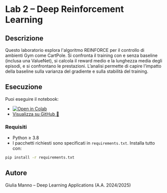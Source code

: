 # Lab 2 – Deep Reinforcement Learning

## Descrizione

Questo laboratorio esplora l'algoritmo REINFORCE per il controllo di ambienti Gym come CartPole. Si confronta il training con e senza baseline (inclusa una ValueNet), si calcola il reward medio e la lunghezza media degli episodi, e si confrontano le prestazioni. L’analisi permette di capire l’impatto della baseline sulla varianza del gradiente e sulla stabilità del training.

## Esecuzione

Puoi eseguire il notebook:

- [![Open in Colab](https://colab.research.google.com/assets/colab-badge.svg)](https://colab.research.google.com/github/giuliamanno16/DLAppl_lab25/blob/main/DLA-Lab2-DRL.ipynb)
- [Visualizza su GitHub 🔗](https://github.com/giuliamanno16/DLAppl_lab25/blob/main/DLA-Lab2-DRL.ipynb)

### Requisiti

- Python ≥ 3.8
- I pacchetti richiesti sono specificati in `requirements.txt`. Installa tutto con:

```bash
pip install -r requirements.txt
```

## Autore

Giulia Manno – Deep Learning Applications (A.A. 2024/2025)
